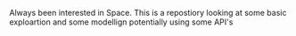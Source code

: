 Always been interested in Space. This is a repostiory looking at some basic exploartion and some modellign potentially using some API's
